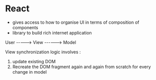 # React
  - gives access to how to organise UI in terms of composition of components
  - library to build rich internet application


User ----->   View ------> Model
 
 View synchronization logic involves :
 1. update existing DOM
 2. Recreate the DOM fragment again and again from scratch for every change in model
 
